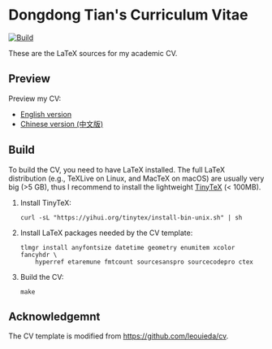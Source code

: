 # Dongdong Tian's Curriculum Vitae

[![Build](https://github.com/seisman/cv/workflows/Build/badge.svg)](https://github.com/seisman/cv/actions?query=workflow%3ABuild)

These are the LaTeX sources for my academic CV.

## Preview

Preview my CV:

- [English version](en/cv.pdf)
- [Chinese version (中文版)](cn/cv.pdf)

## Build

To build the CV, you need to have LaTeX installed. The full LaTeX distribution
(e.g., TeXLive on Linux, and MacTeX on macOS) are usually very big (>5 GB),
thus I recommend to install the lightweight [TinyTeX](https://yihui.org/tinytex/)
(< 100MB).

1. 	Install TinyTeX:

		curl -sL "https://yihui.org/tinytex/install-bin-unix.sh" | sh

2. 	Install LaTeX packages needed by the CV template:

    	tlmgr install anyfontsize datetime geometry enumitem xcolor fancyhdr \
			hyperref etaremune fmtcount sourcesanspro sourcecodepro ctex

3. 	Build the CV:

		make

## Acknowledgemnt

The CV template is modified from https://github.com/leouieda/cv.
